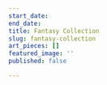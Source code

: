 ```yaml
---
start_date: 
end_date: 
title: Fantasy Collection
slug: fantasy-collection
art_pieces: []
featured_image: ''
published: false

---
```

